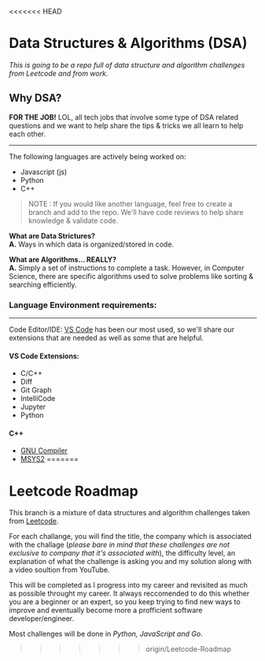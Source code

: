 <<<<<<< HEAD
# Data Structures & Algorithms (DSA)
_This is going to be a repo full of data structure and algorithm challenges from Leetcode and from work._

## Why DSA?
**FOR THE JOB!** LOL, all tech jobs that involve some type of DSA related questions and we want to help share the tips & tricks we all learn to help each other.
___
The following languages are actively being worked on:
* Javascript (js)
* Python
* C++

> NOTE : If you would like another language, feel free to create a branch and add to the repo. We'll have code reviews to help share knowledge & validate code.

**What are Data Strictures?**   
**A.** Ways in which data is organized/stored in code.   

**What are Algorithms... REALLY?**   
**A.** Simply a set of instructions to complete a task. However, in Computer Science, there are specific algorithms used to solve problems like sorting & searching efficiently.

### Language Environment requirements:
___
Code Editor/IDE: [VS Code](https://code.visualstudio.com/) has been our most used, so we'll share our extensions that are needed as well as some that are helpful.
#### VS Code Extensions:
* C/C++
* Diff
* Git Graph
* IntelliCode
* Jupyter
* Python

#### C++
* [GNU Compiler](https://gcc.gnu.org/)
* [MSYS2](https://www.msys2.org/)
=======
# Leetcode Roadmap

This branch is a mixture of data structures and algorithm challenges taken from [Leetcode](https://leetcode.com/).

For each challange, you will find the title, the company which is associated with the challage 
(*please bare in mind that these challenges are not exclusive to company that it's associated with*), 
the difficulty level, an explanation of what the challenge is asking you and my solution along with a video soultion from YouTube.

This will be completed as I progress into my career and revisited as much as possible throught my career.
It always reccomended to do this whether you are a beginner or an expert, so you keep trying to find new ways to improve 
and eventually become more a profficient software developer/engineer.

Most challenges will be done in *Python, JavaScript and Go*.
>>>>>>> origin/Leetcode-Roadmap
